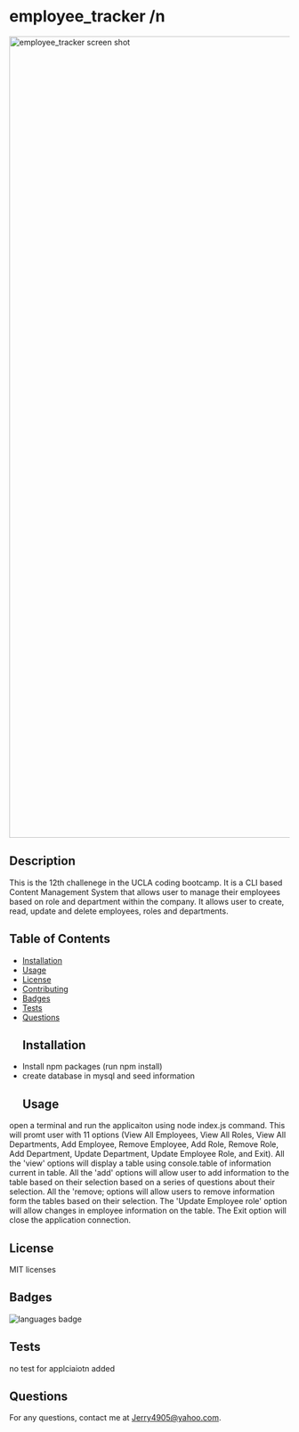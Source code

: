  # employee_tracker /n
 
 <img width="1440" alt="employee_tracker screen shot" src="https://user-images.githubusercontent.com/81401217/125211797-ccc17b00-e25d-11eb-90ea-1e918722476d.png">
 
 
  ## Description 
 This is the 12th challenege in the UCLA coding bootcamp. It is a CLI based Content Management System that allows user to manage their employees based on role and department within the company. It allows user to create, read, update and delete employees, roles and departments. 
  ## Table of Contents 
* [Installation](#Installation)
* [Usage](#Usage)
* [License](#License)
* [Contributing](#Contributing)
* [Badges](#Badges)
* [Tests](#Tests)
* [Questions](#Questions)
  ## Installation 
* Install npm packages (run npm install)
* create database in mysql and seed information
  ## Usage 
 open a terminal and run the applicaiton using node index.js command. This will promt user with 11 options (View All Employees, View All Roles, View All Departments, Add Employee, Remove Employee, Add Role, Remove Role, Add Department, Update Department, Update Employee Role, and Exit). All the 'view' options will display a table using console.table of information current in table. All the 'add' options will allow user to add information to the table based on their selection based on a series of questions about their selection. All the 'remove; options will allow users to remove information form the tables based on their selection. The 'Update Employee role' option will allow changes in employee information on the table. The Exit option will close the application connection. 
  ## License 
 MIT licenses
  
  ## Badges 
 ![languages badge](https://img.shields.io/github/languages/top/Jerry4905/employee_tracker)
  ## Tests 
 no test for applciaiotn added
  ## Questions 
 For any questions, contact me at [Jerry4905@yahoo.com](mailto:Jerry4905@yahoo.com).
